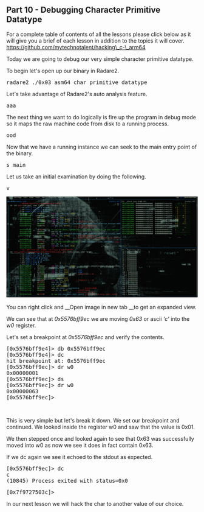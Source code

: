 ## Part 10 - Debugging Character Primitive Datatype

For a complete table of contents of all the lessons please click below as it will give you a brief of each lesson in addition to the topics it will cover. https://github.com/mytechnotalent/hacking\_c-\_arm64

Today we are going to debug our very simple character primitive datatype.

To begin let's open up our binary in Radare2.

<pre spellcheck="false">radare2 ./0x03_asm64_char_primitive_datatype
</pre>

Let's take advantage of Radare2's auto analysis feature.

<pre spellcheck="false">aaa
</pre>

The next thing we want to do logically is fire up the program in debug mode so it maps the raw machine code from disk to a running process.

<pre spellcheck="false">ood
</pre>

Now that we have a running instance we can seek to the main entry point of the binary.

<pre spellcheck="false">s main
</pre>

Let us take an initial examination by doing the following.

<pre spellcheck="false">v
</pre>

<div class="slate-resizable-image-embed slate-image-embed__resize-full-width"><img src="/imgs/1608824475984.jpg"/></div>

You can right click and&nbsp;__Open image in new tab&nbsp;__to get an expanded view.

We can see that at _0x5576bff9ec_ we are moving _0x63_ or ascii _'c'_ into the _w0_ register.

Let's set a breakpoint at&nbsp;_0x5576bff9ec_&nbsp;and verify the contents.

<pre spellcheck="false">[0x5576bff9e4]&gt; db 0x5576bff9ec
[0x5576bff9e4]&gt; dc
hit breakpoint at: 0x5576bff9ec
[0x5576bff9ec]&gt; dr w0
0x00000001
[0x5576bff9ec]&gt; ds
[0x5576bff9ec]&gt; dr w0
0x00000063
[0x5576bff9ec]&gt;

</pre>

<pre spellcheck="false"></pre>

This is very simple but let's break it down. We set our breakpoint and continued. We looked inside the register w0 and saw that the value is 0x01. 

We then stepped once and looked again to see that 0x63 was successfully moved into w0 as now we see it does in fact contain 0x63.

If we dc again we see it echoed to the stdout as expected.

<pre spellcheck="false">[0x5576bff9ec]&gt; dc
c
(10845) Process exited with status=0x0
</pre>

<pre spellcheck="false">[0x7f9727503c]&gt;
</pre>

In our next lesson we will hack the char to another value of our choice.

  